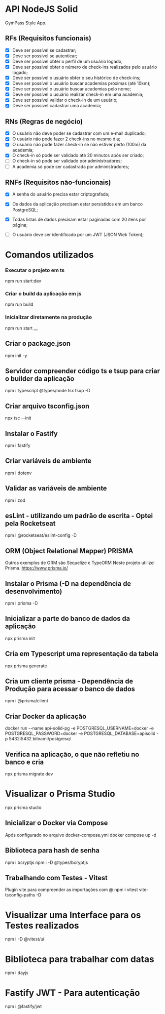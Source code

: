 # API NodeJS Solid
GymPass Style App.

## RFs (Requisitos funcionais)
- [x] Deve ser possível se cadastrar;
- [x] Deve ser possível se autenticar;
- [x] Deve ser possível obter o perfil de um usuário logado;
- [x] Deve ser possível obter o número de check-ins realizados pelo usuário logado;
- [x] Deve ser possível o usuário obter o seu histórico de check-ins;
- [x] Deve ser possível o usuário buscar academias próximas (até 10km);
- [x] Deve ser possível o usuário buscar academias pelo nome;
- [x] Deve ser possível o usuário realizar check-in em uma academia;
- [x] Deve ser possível validar o check-in de um usuário;
- [x] Deve ser possível cadastrar uma academia;

## RNs (Regras de negócio)
- [x] O usuário não deve poder se cadastrar com um e-mail duplicado;
- [x] O usuário não pode fazer 2 check-ins no mesmo dia;
- [x] O usuário não pode fazer check-in se não estiver perto (100m) da academia;
- [x] O check-in só pode ser validado até 20 minutos após ser criado;
- [ ] O check-in só pode ser validado por administradores;
- [ ] A academia só pode ser cadastrada por administradores;

## RNFs (Requisitos não-funcionais)
- [x] A senha do usuário precisa estar criptografada;
- [x] Os dados da aplicação precisam estar persistidos em um banco PostgreSQL;
- [x] Todas listas de dados precisam estar paginadas com 20 itens por página;
- [ ] O usuário deve ser identificado por um JWT (JSON Web Token);


# Comandos utilizados
### Executar o projeto em ts
npm run start:dev

### Criar o build da aplicação em js
npm run build

### Inicializar diretamente na produção
npm run start 
__
## Criar o package.json
npm init -y

## Servidor compreender código ts e tsup para criar o builder da aplicação
npm i typescript @types/node tsx tsup -D

## Criar arquivo tsconfig.json
npx tsc --init 

## Instalar o Fastify
npm i fastify

## Criar variáveis de ambiente
npm i dotenv

## Validar as variáveis de ambiente
npm i zod

## esLint - utilizando um padrão de escrita - Optei pela Rocketseat
npm i @rocketseat/eslint-config -D

## ORM (Object Relational Mapper) PRISMA
Outros exemplos de ORM são Sequelize e TypeORM
Neste projeto utilizei Prisma. 
https://www.prisma.io/

## Instalar o Prisma (-D na dependência de desenvolvimento)
npm i prisma -D

## Inicializar a parte do banco de dados da aplicação
npx prisma init 

## Cria em Typescript uma representação da tabela
npx prisma generate

## Cria um cliente prisma - Dependência de Produção para acessar o banco de dados
npm i @prisma/client

## Criar Docker da aplicação
docker run --name api-solid-pg -e POSTGRESQL_USERNAME=docker -e POSTGRESQL_PASSWORD=docker -e POSTGRESQL_DATABASE=apisolid -p 5432:5432 bitnami/postgresql

## Verifica na aplicação, o que não refletiu no banco e cria
npx prisma migrate dev

# Visualizar o Prisma Studio
npx prisma studio

## Inicializar o Docker via Compose 
Após configurado no arquivo docker-compose.yml
docker compose up -d

## Biblioteca para hash de senha 
npm i bcryptjs 
npm i -D @types/bcryptjs

## Trabalhando com Testes - Vitest 
Plugin vite para compreender as importações com @
npm i vitest vite-tsconfig-paths -D

# Visualizar uma Interface para os Testes realizados
npm i -D @vitest/ui

# Biblioteca para trabalhar com datas
npm i dayjs

# Fastify JWT - Para autenticação
npm i @fastify/jwt